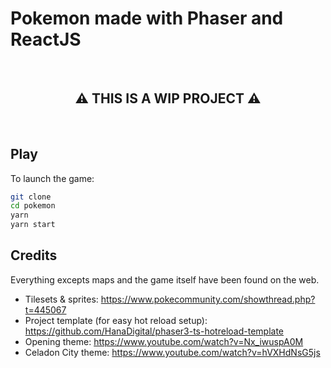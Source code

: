 # Pokemon made with Phaser and ReactJS

<br/>

<h2 style="text-align: center;">⚠️ THIS IS A WIP PROJECT ⚠️</h2>

<br/>

## Play

To launch the game:

```bash
git clone
cd pokemon
yarn
yarn start
```

## Credits

Everything excepts maps and the game itself have been found on the web.

- Tilesets & sprites: https://www.pokecommunity.com/showthread.php?t=445067
- Project template (for easy hot reload setup): https://github.com/HanaDigital/phaser3-ts-hotreload-template
- Opening theme: https://www.youtube.com/watch?v=Nx_iwuspA0M
- Celadon City theme: https://www.youtube.com/watch?v=hVXHdNsG5js
